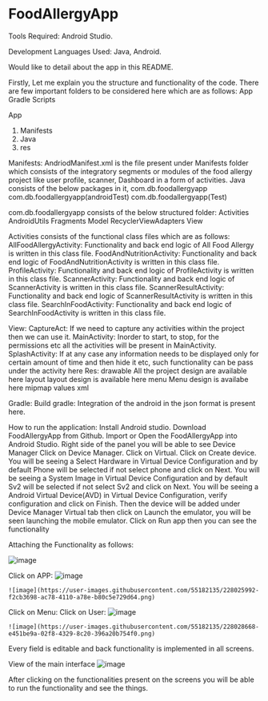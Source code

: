 # FoodAllergyApp

Tools Required:
Android Studio.

Development Languages Used:
Java, Android.

Would like to detail about the app in this README.
 
Firstly, Let me explain you the structure and functionality of the code.
 There are few important folders to be considered here which are as follows:
 App
 Gradle Scripts
 
 App
   1. Manifests
   2. Java
   3. res
 
Manifests: AndriodManifest.xml is the file present under Manifests folder which consists of the integratory segments or modules of the food allergy project like user profile, scanner, Dashboard in a form of activities.
 Java consists of the below packages in it,
   com.db.foodallergyapp
   com.db.foodallergyapp(androidTest)
   com.db.foodallergyapp(Test)
 
 com.db.foodallergyapp consists of the below structured folder:
   Activities
   AndroidUtils
   Fragments
   Model
   RecyclerViewAdapters
   View
 
 Activities consists of the functional class files which are as follows:
   AllFoodAllergyActivity:
      Functionality and back end logic of All Food Allergy is written in this class file. 
   FoodAndNutritionActivity:
      Functionality and back end logic of FoodAndNutritionActivity is written in this class file. 
   ProfileActivity:
      Functionality and back end logic of ProfileActivity is written in this class file. 
   ScannerActivity:
      Functionality and back end logic of ScannerActivity is written in this class file. 
   ScannerResultActivity:
      Functionality and back end logic of ScannerResultActivity is written in this class file. 
   SearchInFoodActivity:
      Functionality and back end logic of SearchInFoodActivity is written in this class file. 
 
 View:
   CaptureAct:
      If we need to capture any activities within the project then we can use it.
   MainActivity:
      Inorder to start, to stop, for the permissions etc all the activities will be present in MainActivity.
   SplashActivity:
      If at any case any information needs to be displayed only for certain amount of time and then hide it etc, such functionality can be pass under the activity here
 Res:
  drawable
      All the project design are available here
  layout
      layout design is available here 
  menu
      Menu design is availabe here
  mipmap
  values
  xml
  
 Gradle:
  Build gradle:
      Integration of the android in the json format is present here.
      
      
How to run the application:
  Install Android studio.
  Download FoodAllergyApp from Github.
  Import or Open the FoodAllergyApp into Android Studio.
  Right side of the panel you will be able to see Device Manager
  Click on Device Manager.
  Click on Virtual.
  Click on Create device.
  You will be seeing a Select Hardware in Virtual Device Configuration and by default Phone will be selected if not select phone and click on Next.
  You will be seeing a System Image in Virtual Device Configuration and by default Sv2 will be selected if not select Sv2 and click on Next.
  You will be seeing a Android Virtual Device(AVD) in Virtual Device Configuration, verify configuration and click on Finish.
  Then the device will be added under Device Manager Virtual tab then click on Launch the emulator, you will be seen launching the mobile emulator.
  Click on Run app then you can see the functionality 
  
Attaching the Functionality as follows:
  
  ![image](https://user-images.githubusercontent.com/55182135/228025797-7e8ab2c7-137e-41b4-96cc-5d4179108e18.png)
  
  Click on APP:
    ![image](https://user-images.githubusercontent.com/55182135/228027973-d2800266-d736-4e71-85f0-3d85c4cb51d3.png)
    
    ![image](https://user-images.githubusercontent.com/55182135/228025992-f2cb3698-ac78-4110-a78e-b80c5e729d64.png)

  Click on Menu:
  Click on User:
    ![image](https://user-images.githubusercontent.com/55182135/228028376-128ae704-0cc2-44aa-9aac-3c8566e888dc.png)
    
    ![image](https://user-images.githubusercontent.com/55182135/228028668-e451be9a-02f8-4329-8c20-396a20b754f0.png)
    
  Every field is editable and back functionality is implemented in all screens.
  
  View of the main interface
    ![image](https://user-images.githubusercontent.com/55182135/228030198-d2bf13a9-3b81-44bb-99e9-27d7ab599b6c.png)
    
  After clicking on the functionalities present on the screens you will be able to run the functionality and see the things.
  
  



  

  
  
  
